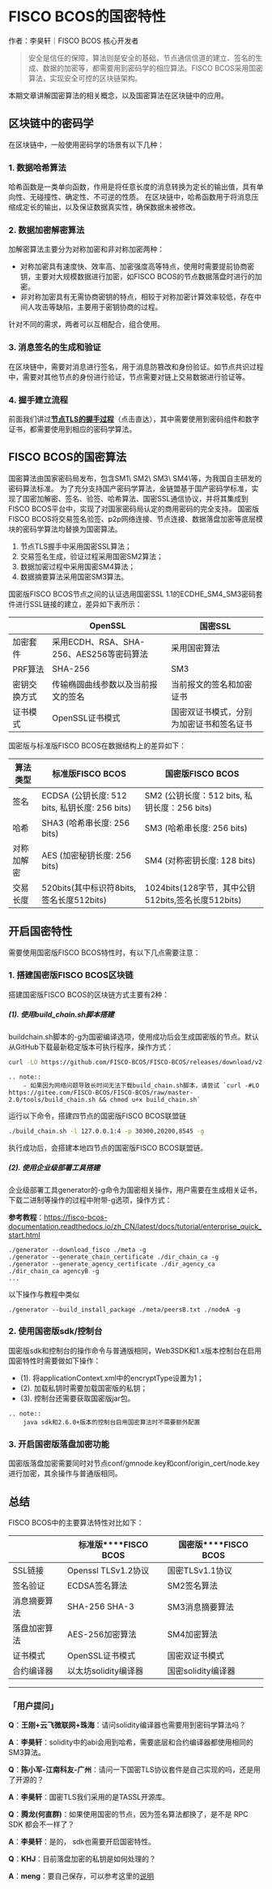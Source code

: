 # FISCO BCOS的国密特性

作者：李昊轩｜FISCO BCOS 核心开发者


> 安全是信任的保障，算法则是安全的基础，节点通信信道的建立、签名的生成、数据的加密等，都需要用到密码学的相应算法。FISCO BCOS采用国密算法，实现安全可控的区块链架构。

本期文章讲解国密算法的相关概念，以及国密算法在区块链中的应用。

## 区块链中的密码学

在区块链中，一般使用密码学的场景有以下几种：

### 1. 数据哈希算法

哈希函数是一类单向函数，作用是将任意长度的消息转换为定长的输出值，具有单向性、无碰撞性、确定性、不可逆的性质。
在区块链中，哈希函数用于将消息压缩成定长的输出，以及保证数据真实性，确保数据未被修改。

### 2. 数据加密解密算法

加解密算法主要分为对称加密和非对称加密两种：
- 对称加密具有速度快、效率高、加密强度高等特点，使用时需要提前协商密钥，主要对大规模数据进行加密，如FISCO BCOS的节点数据落盘时进行的加密。
- 非对称加密具有无需协商密钥的特点，相较于对称加密计算效率较低，存在中间人攻击等缺陷，主要用于密钥协商的过程。

针对不同的需求，两者可以互相配合，组合使用。

### 3. 消息签名的生成和验证

在区块链中，需要对消息进行签名，用于消息防篡改和身份验证。如节点共识过程中，需要对其他节点的身份进行验证，节点需要对链上交易数据进行验证等。

### 4. 握手建立流程

前面我们讲过[**节点TLS的握手过程**](https://mp.weixin.qq.com/s?__biz=MzU5NTg0MjA4MA==&mid=2247484845&idx=1&sn=c943c8a3f55a060991ffafec8bbdb27b&scene=21#wechat_redirect)（点击直达），其中需要使用到密码组件和数字证书，都需要使用到相应的密码学算法。

## FISCO BCOS的国密算法

国密算法由国家密码局发布，包含SM1\ SM2\ SM3\ SM4\等，为我国自主研发的密码算法标准。
为了充分支持国产密码学算法，金链盟基于国产密码学标准，实现了国密加解密、签名、验签、哈希算法、国密SSL通信协议，并将其集成到FISCO BCOS平台中，实现了对国家密码局认定的商用密码的完全支持。
国密版FISCO BCOS将交易签名验签、p2p网络连接、节点连接、数据落盘加密等底层模块的密码学算法均替换为国密算法。

1. 节点TLS握手中采用国密SSL算法；
2. 交易签名生成，验证过程采用国密SM2算法；
3.  数据加密过程中采用国密SM4算法；
4. 数据摘要算法采用国密SM3算法。

国密版FISCO BCOS节点之间的认证选用国密SSL 1.1的ECDHE_SM4_SM3密码套件进行SSL链接的建立，差异如下表所示：

|              | **OpenSSL**                              | **国密SSL**                              |
| ------------ | ---------------------------------------- | ---------------------------------------- |
| 加密套件     | 采用ECDH、RSA、SHA-256、AES256等密码算法 | 采用国密算法                             |
| PRF算法      | SHA-256                                  | SM3                                      |
| 密钥交换方式 | 传输椭圆曲线参数以及当前报文的签名       | 当前报文的签名和加密证书                 |
| 证书模式     | OpenSSL证书模式                          | 国密双证书模式，分别为加密证书和签名证书 |

国密版与标准版FISCO BCOS在数据结构上的差异如下：

| **算法类型** | **标准版**FISCO BCOS                           | **国密版**FISCO BCOS                               |
| ------------ | ---------------------------------------------- | -------------------------------------------------- |
| 签名         | ECDSA (公钥长度: 512 bits, 私钥长度: 256 bits) | SM2 (公钥长度：512 bits, 私钥长度：256 bits)       |
| 哈希         | SHA3 (哈希串长度: 256 bits)                    | SM3 (哈希串长度: 256 bits)                         |
| 对称加解密   | AES (加密秘钥长度: 256 bits)                   | SM4 (对称密钥长度: 128 bits)                       |
| 交易长度     | 520bits(其中标识符8bits,签名长度512bits)       | 1024bits(128字节，其中公钥512bits,签名长度512bits) |

## 开启国密特性

需要使用国密版FISCO BCOS特性时，有以下几点需要注意：

### 1. 搭建国密版FISCO BCOS区块链

搭建国密版FISCO BCOS的区块链方式主要有2种：

##### (1). 使用build_chain.sh脚本搭建

buildchain.sh脚本的-g为国密编译选项，使用成功后会生成国密版的节点。默认从GitHub下载最新稳定版本可执行程序，操作方式：

```bash
curl -LO https://github.com/FISCO-BCOS/FISCO-BCOS/releases/download/v2.9.1/build_chain.sh && chmod u+x build_chain.sh
```

```eval_rst
.. note::
    - 如果因为网络问题导致长时间无法下载build_chain.sh脚本，请尝试 `curl -#LO https://gitee.com/FISCO-BCOS/FISCO-BCOS/raw/master-2.0/tools/build_chain.sh && chmod u+x build_chain.sh`
```

运行以下命令，搭建四节点的国密版FISCO BCOS联盟链

```bash
./build_chain.sh -l 127.0.0.1:4 -p 30300,20200,8545 -g
```

执行成功后，会搭建本地四节点的国密版FISCO BCOS联盟链。

##### (2). 使用企业级部署工具搭建

企业级部署工具generator的-g命令为国密相关操作，用户需要在生成相关证书，下载二进制等操作的过程中附带-g选项，操作方式：

**参考教程**：https://fisco-bcos-documentation.readthedocs.io/zh_CN/latest/docs/tutorial/enterprise_quick_start.html

```
./generator --download_fisco ./meta -g
./generator --generate_chain_certificate ./dir_chain_ca -g
./generator --generate_agency_certificate ./dir_agency_ca ./dir_chain_ca agencyB -g
...
```

以下操作与教程中类似

```
./generator --build_install_package ./meta/peersB.txt ./nodeA -g
```

### 2. 使用国密版sdk/控制台


国密版sdk和控制台的操作命令与普通版相同，Web3SDK和1.x版本控制台在启用国密特性时需要做如下操作：

- (1). 将applicationContext.xml中的encryptType设置为1；
- (2). 加载私钥时需要加载国密版的私钥；
- (3). 控制台还需要获取国密版jar包。

```eval_rst
.. note::
    java sdk和2.6.0+版本的控制台启用国密算法时不需要额外配置
```

### 3. 开启国密版落盘加密功能

国密版落盘加密需要同时对节点conf/gmnode.key和conf/origin_cert/node.key进行加密，其余操作与普通版相同。

## 总结

FISCO BCOS中的主要算法特性对比如下：

|              | **标准版****FISCO BCOS** | **国密版****FISCO BCOS** |
| ------------ | ------------------------ | ------------------------ |
| SSL链接      | Openssl TLSv1.2协议      | 国密TLSv1.1协议          |
| 签名验证     | ECDSA签名算法            | SM2签名算法              |
| 消息摘要算法 | SHA-256 SHA-3            | SM3消息摘要算法          |
| 落盘加密算法 | AES-256加密算法          | SM4加密算法              |
| 证书模式     | OpenSSL证书模式          | 国密双证书模式           |
| 合约编译器   | 以太坊solidity编译器     | 国密solidity编译器       |

------

### 「用户提问」

**Q**：**王刚+云飞微联网+珠海**：请问solidity编译器也需要用到密码学算法吗？

**A**：**李昊轩**：solidity中的abi会用到哈希，需要底层和合约编译器都使用相同的SM3算法。

**Q**：**陈小军-江南科友-广州**：请问一下国密TLS协议套件是自己实现的吗，还是用了开源的？

**A**：**李昊轩**：国密TLS我们采用的是TASSL开源库。

**Q**：**腾龙(何直群)**：如果使用国密的节点，因为签名算法都换了，是不是 RPC SDK 都会不一样了？

**A**：**李昊轩**：是的， sdk也需要开启国密特性。

**Q**：**KHJ**：目前落盘加密的私钥是如何处理的？

**A**：**meng**：要自己保存，可以参考这里的[说明](https://fisco-bcos-documentation.readthedocs.io/zh_CN/latest/docs/manual/storage_security.html)